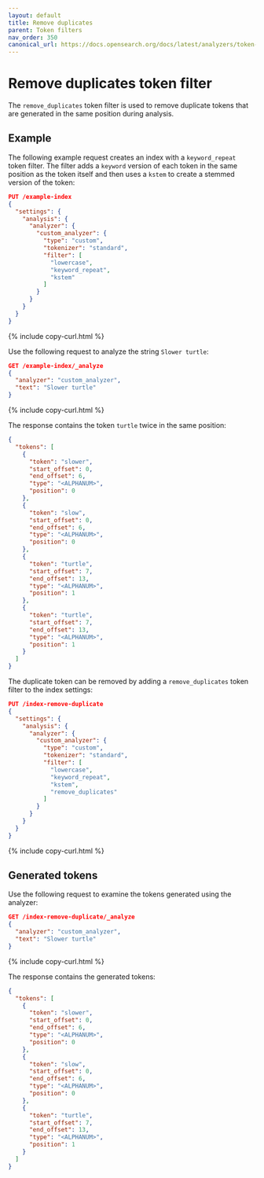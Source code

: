 ```yaml
---
layout: default
title: Remove duplicates
parent: Token filters
nav_order: 350
canonical_url: https://docs.opensearch.org/docs/latest/analyzers/token-filters/remove-duplicates/
---
```


# Remove duplicates token filter

The `remove_duplicates` token filter is used to remove duplicate tokens that are generated in the same position during analysis.

## Example

The following example request creates an index with a `keyword_repeat` token filter. The filter adds a `keyword` version of each token in the same position as the token itself and then uses a `kstem` to create a stemmed version of the token:

```json
PUT /example-index
{
  "settings": {
    "analysis": {
      "analyzer": {
        "custom_analyzer": {
          "type": "custom",
          "tokenizer": "standard",
          "filter": [
            "lowercase",
            "keyword_repeat",
            "kstem"
          ]
        }
      }
    }
  }
}
```
{% include copy-curl.html %}

Use the following request to analyze the string `Slower turtle`:

```json
GET /example-index/_analyze
{
  "analyzer": "custom_analyzer",
  "text": "Slower turtle"
}
```
{% include copy-curl.html %}

The response contains the token `turtle` twice in the same position:

```json
{
  "tokens": [
    {
      "token": "slower",
      "start_offset": 0,
      "end_offset": 6,
      "type": "<ALPHANUM>",
      "position": 0
    },
    {
      "token": "slow",
      "start_offset": 0,
      "end_offset": 6,
      "type": "<ALPHANUM>",
      "position": 0
    },
    {
      "token": "turtle",
      "start_offset": 7,
      "end_offset": 13,
      "type": "<ALPHANUM>",
      "position": 1
    },
    {
      "token": "turtle",
      "start_offset": 7,
      "end_offset": 13,
      "type": "<ALPHANUM>",
      "position": 1
    }
  ]
}
```

The duplicate token can be removed by adding a `remove_duplicates` token filter to the index settings:

```json
PUT /index-remove-duplicate
{
  "settings": {
    "analysis": {
      "analyzer": {
        "custom_analyzer": {
          "type": "custom",
          "tokenizer": "standard",
          "filter": [
            "lowercase",
            "keyword_repeat",
            "kstem",
            "remove_duplicates"
          ]
        }
      }
    }
  }
}
```
{% include copy-curl.html %}

## Generated tokens

Use the following request to examine the tokens generated using the analyzer:

```json
GET /index-remove-duplicate/_analyze
{
  "analyzer": "custom_analyzer",
  "text": "Slower turtle"
}
```
{% include copy-curl.html %}

The response contains the generated tokens:

```json
{
  "tokens": [
    {
      "token": "slower",
      "start_offset": 0,
      "end_offset": 6,
      "type": "<ALPHANUM>",
      "position": 0
    },
    {
      "token": "slow",
      "start_offset": 0,
      "end_offset": 6,
      "type": "<ALPHANUM>",
      "position": 0
    },
    {
      "token": "turtle",
      "start_offset": 7,
      "end_offset": 13,
      "type": "<ALPHANUM>",
      "position": 1
    }
  ]
}
```